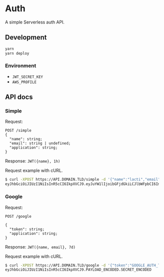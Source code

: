 # Auth

A simple Serverless auth API.

## Development

```bash
yarn
yarn deploy
```

### Environment

- `JWT_SECRET_KEY`
- `AWS_PROFILE`

## API docs

### Simple

Request:

```text
POST /simple
{
  "name": string;
  "email": string | undefined;
  "application": string;
}
```

Response: `JWT({name}, 1h)`

Request example with cURL.

```bash
$ curl -XPOST https://API.DOMAIN.TLD/simple -d '{"name":"lacti","email":"lactrious@gmail.com","application":"test"}'
eyJhbGciOiJIUzI1NiIsInR5cCI6IkpXVCJ9.eyJuYW1lIjoibGFjdGkiLCJlbWFpbCI6ImxhY3RyaW91c0BnbWFpbC5jb20iLCJhcHBsaWNhdGlvbnMiOlsidGVzdCJdLCJpYXQiOjE2MjEwNDQyNDIsImV4cCI6MTYyMTA0Nzg0Mn0.SECRET_ENCODED
```

### Google

Request:

```text
POST /google

{
  "token": string;
  "application": string;
}
```

Response: `JWT({name, email}, 7d)`

Request example with cURL.

```bash
$ curl -XPOST https://API.DOMAIN.TLD/google -d '{"token":"GOOGLE_AUTH_TOKEN","application":"test"}'
eyJhbGciOiJIUzI1NiIsInR5cCI6IkpXVCJ9.PAYLOAD_ENCODED.SECRET_ENCODED
```
